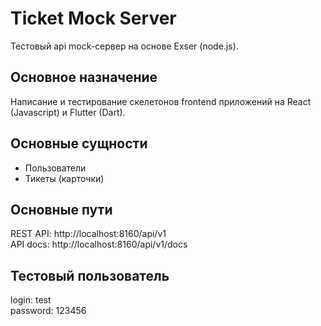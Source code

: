 # Ticket Mock Server
Тестовый api mock-сервер на основе Exser (node.js).

## Основное назначение
Написание и тестирование скелетонов frontend приложений на React (Javascript) и Flutter (Dart). 

## Основные сущности
- Пользователи
- Тикеты (карточки)

## Основные пути
REST API: http://localhost:8160/api/v1<br/>
API docs: http://localhost:8160/api/v1/docs


## Тестовый пользователь
login: test<br/>
password: 123456
